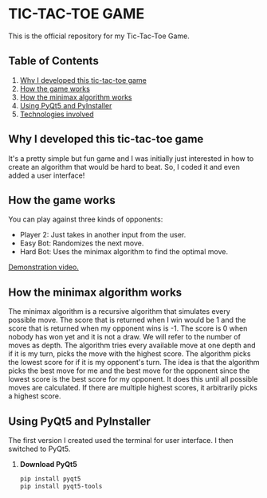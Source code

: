 
# TIC-TAC-TOE GAME

This is the official repository for my Tic-Tac-Toe Game.

## Table of Contents
1. [Why I developed this tic-tac-toe game](#why-i-developed-this-tic-tac-toe-game)
2. [How the game works](#how-the-game-works)
3. [How the minimax algorithm works](#how-the-minimax-algorithm-works)
4. [Using PyQt5 and PyInstaller](#using-pyqt5-and-pyinstaller)
5. [Technologies involved](#technologies-involved)

## Why I developed this tic-tac-toe game
It's a pretty simple but fun game and I was initially just interested in how to create an algorithm that would be hard to beat. So, I coded it and even added a user interface!

## How the game works
You can play against three kinds of opponents:
- Player 2: Just takes in another input from the user.
- Easy Bot: Randomizes the next move.
- Hard Bot: Uses the minimax algorithm to find the optimal move.

[Demonstration video.](#)

## How the minimax algorithm works
The minimax algorithm is a recursive algorithm that simulates every possible move. The score that is returned when I win would be 1 and the score that is returned when my opponent wins is -1. The score is 0 when nobody has won yet and it is not a draw. We will refer to the number of moves as depth. The algorithm tries every available move at one depth and if it is my turn, picks the move with the highest score. The algorithm picks the lowest score for if it is my opponent's turn. The idea is that the algorithm picks the best move for me and the best move for the opponent since the lowest score is the best score for my opponent. It does this until all possible moves are calculated. If there are multiple highest scores, it arbitrarily picks a highest score.

## Using PyQt5 and PyInstaller
The first version I created used the terminal for user interface. I then switched to PyQt5.

1. **Download PyQt5**

   ```bash
   pip install pyqt5
   pip install pyqt5-tools
